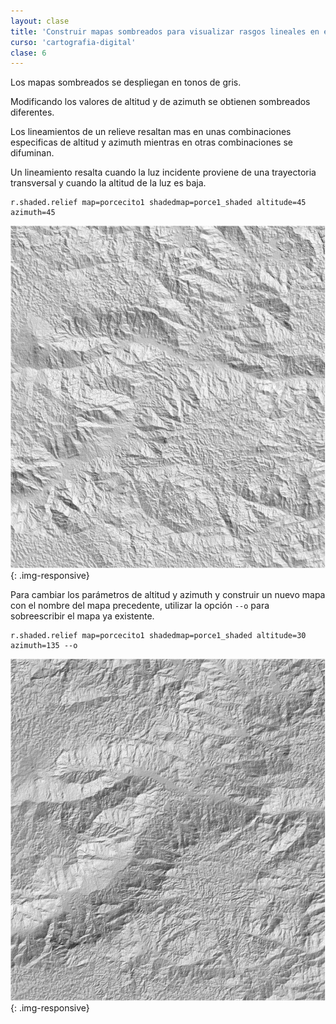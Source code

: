 ```yaml
---
layout: clase
title: 'Construir mapas sombreados para visualizar rasgos lineales en el relieve (lineamientos)'
curso: 'cartografia-digital'
clase: 6
---
```


Los mapas sombreados se despliegan en tonos de gris.

Modificando los valores de altitud y de azimuth se obtienen sombreados diferentes.

Los lineamientos de un relieve resaltan mas en unas combinaciones especificas de altitud y azimuth mientras en otras combinaciones se difuminan.

Un lineamiento resalta cuando la luz incidente proviene de una trayectoria transversal y cuando la altitud de la luz es baja.

~~~
r.shaded.relief map=porcecito1 shadedmap=porce1_shaded altitude=45 azimuth=45
~~~

![Mapa sombreado con altitud 45° y azimuth 45°](/cartografia-digital/images/porce1_shaded45_45.png){: .img-responsive}

Para cambiar los parámetros de altitud y azimuth y construir un nuevo
mapa con el nombre del mapa precedente, utilizar la opción `--o` para
sobreescribir el mapa ya existente.

~~~
r.shaded.relief map=porcecito1 shadedmap=porce1_shaded altitude=30 azimuth=135 --o
~~~

![Mapa sombreado con altitud 30° y azimuth 135°](/cartografia-digital/images/porce1_shaded30_135.png){: .img-responsive}
